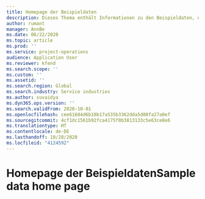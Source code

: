 ```yaml
---
title: Homepage der Beispieldaten
description: Dieses Thema enthält Informationen zu den Beispieldaten, die in Dynamics 365 Project Vorgängen verfügbar sind.
author: rumant
manager: AnnBe
ms.date: 06/22/2020
ms.topic: article
ms.prod: ''
ms.service: project-operations
audience: Application User
ms.reviewer: kfend
ms.search.scope: ''
ms.custom: ''
ms.assetid: ''
ms.search.region: Global
ms.search.industry: Service industries
ms.author: suvaidya
ms.dyn365.ops.version: ''
ms.search.validFrom: 2020-10-01
ms.openlocfilehash: cee61604d6b10b17a535b3362dda5d00fa27a0ef
ms.sourcegitcommit: 4cf1dc1561b92fca4175f0b3813133c5e63ce8e6
ms.translationtype: HT
ms.contentlocale: de-DE
ms.lasthandoff: 10/28/2020
ms.locfileid: "4124592"
---
```

# <a name="sample-data-home-page"></a><span data-ttu-id="8a079-103">Homepage der Beispieldaten</span><span class="sxs-lookup"><span data-stu-id="8a079-103">Sample data home page</span></span>
